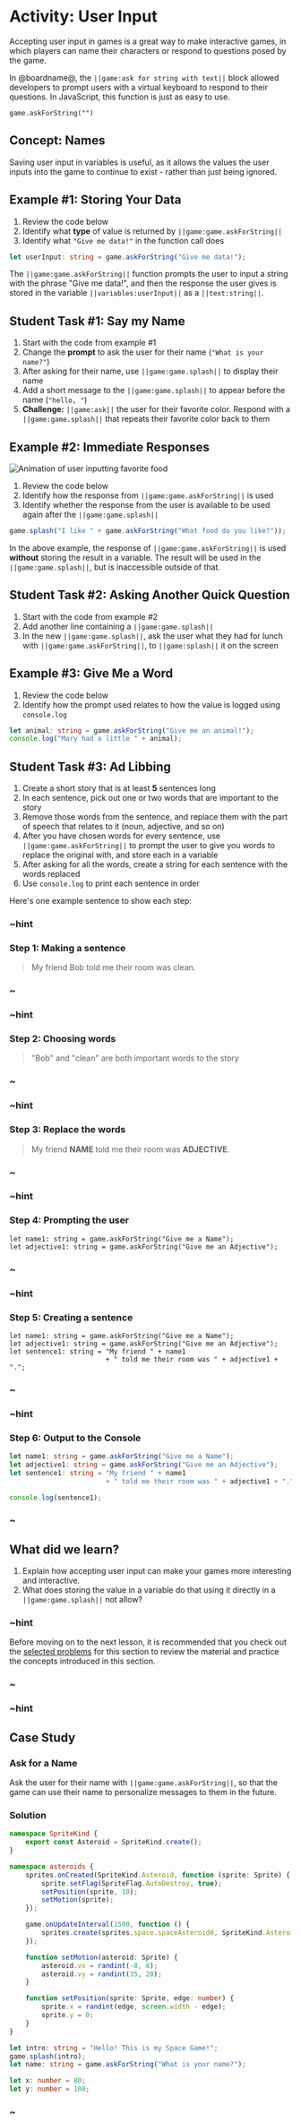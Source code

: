 # Activity: User Input

Accepting user input in games is a great way to make interactive games,
in which players can name their characters or respond to questions posed by the game.

In @boardname@, the ``||game:ask for string with text||`` block allowed developers
to prompt users with a virtual keyboard to respond to their questions.
In JavaScript, this function is just as easy to use.

```sig
game.askForString("")
```

## Concept: Names

Saving user input in variables is useful, as it allows the values the user inputs
into the game to continue to exist - rather than just being ignored.

## Example #1: Storing Your Data

1. Review the code below
2. Identify what **type** of value is returned by ``||game:game.askForString||``
3. Identify what ``"Give me data!"`` in the function call does

```typescript
let userInput: string = game.askForString("Give me data!");
```

The ``||game:game.askForString||`` function prompts the user to input a string
with the phrase "Give me data!", and then the response the user gives is stored
in the variable ``||variables:userInput||`` as a ``||text:string||``.

## Student Task #1: Say my Name

1. Start with the code from example #1
2. Change the **prompt** to ask the user for their name (``"What is your name?"``)
3. After asking for their name, use ``||game:game.splash||`` to display their name
4. Add a short message to the ``||game:game.splash||`` to appear before
the name (``"hello, "``)
5. **Challenge:** ``||game:ask||`` the user for their favorite color.
Respond with a ``||game:game.splash||`` that repeats their favorite color back to them

## Example #2: Immediate Responses

![Animation of user inputting favorite food](/static/courses/csintro3/intro/ask-for-food.gif)

1. Review the code below
2. Identify how the response from ``||game:game.askForString||`` is used
3. Identify whether the response from the user is available to be used
again after the ``||game:game.splash||``

```typescript
game.splash("I like " + game.askForString("What food do you like?"));
```

In the above example, the response of ``||game:game.askForString||``
is used **without** storing the result in a variable.
The result will be used in the ``||game:game.splash||``,
but is inaccessible outside of that.

## Student Task #2: Asking Another Quick Question

1. Start with the code from example #2
2. Add another line containing a ``||game:game.splash||``
3. In the new ``||game:game.splash||``, ask the user what
they had for lunch with ``||game:game.askForString||``,
to ``||game:splash||`` it on the screen

## Example #3: Give Me a Word

1. Review the code below
2. Identify how the prompt used relates to how the value is logged using ``console.log``

```typescript
let animal: string = game.askForString("Give me an animal!");
console.log("Mary had a little " + animal);
```

## Student Task #3: Ad Libbing

1. Create a short story that is at least **5** sentences long
2. In each sentence, pick out one or two words that are important to the story
3. Remove those words from the sentence, and replace them with the part of speech
that relates to it (noun, adjective, and so on)
4. After you have chosen words for every sentence, use ``||game:game.askForString||``
to prompt the user to give you words to replace the original with, and store each in a variable
5. After asking for all the words, create a string for each sentence with the words replaced
6. Use ``console.log`` to print each sentence in order

Here's one example sentence to show each step:

### ~hint

### Step 1: Making a sentence

> My friend Bob told me their room was clean.

### ~

### ~hint

### Step 2: Choosing words

> "Bob" and "clean" are both important words to the story

### ~

### ~hint

### Step 3: Replace the words

> My friend **NAME** told me their room was **ADJECTIVE**.

### ~

### ~hint

### Step 4: Prompting the user

```typescript-ignore
let name1: string = game.askForString("Give me a Name");
let adjective1: string = game.askForString("Give me an Adjective");
```

### ~

### ~hint

### Step 5: Creating a sentence

```typescript-ignore
let name1: string = game.askForString("Give me a Name");
let adjective1: string = game.askForString("Give me an Adjective");
let sentence1: string = "My friend " + name1
                        + " told me their room was " + adjective1 + ".";
```

### ~

### ~hint

### Step 6: Output to the Console

```typescript
let name1: string = game.askForString("Give me a Name");
let adjective1: string = game.askForString("Give me an Adjective");
let sentence1: string = "My friend " + name1
                        + " told me their room was " + adjective1 + ".";

console.log(sentence1);
```

### ~

## What did we learn?

1. Explain how accepting user input can make your games more interesting and interactive.
2. What does storing the value in a variable do that using it directly in a
``||game:game.splash||`` not allow?

### ~hint

Before moving on to the next lesson, it is recommended that you check out the
[selected problems](/courses/csintro3/intro/user-input-problems) for this section to
review the material and practice the concepts introduced in this section.

### ~

### ~hint

## Case Study

### Ask for a Name

Ask the user for their name with ``||game:game.askForString||``,
so that the game can use their name to personalize messages to them in the future.

### Solution

```typescript
namespace SpriteKind {
    export const Asteroid = SpriteKind.create();
}

namespace asteroids {
    sprites.onCreated(SpriteKind.Asteroid, function (sprite: Sprite) {
        sprite.setFlag(SpriteFlag.AutoDestroy, true);
        setPosition(sprite, 10);
        setMotion(sprite);
    });

    game.onUpdateInterval(1500, function () {
        sprites.create(sprites.space.spaceAsteroid0, SpriteKind.Asteroid);
    });

    function setMotion(asteroid: Sprite) {
        asteroid.vx = randint(-8, 8);
        asteroid.vy = randint(35, 20);
    }

    function setPosition(sprite: Sprite, edge: number) {
        sprite.x = randint(edge, screen.width - edge);
        sprite.y = 0;
    }
}

let intro: string = "Hello! This is my Space Game!";
game.splash(intro);
let name: string = game.askForString("What is your name?");

let x: number = 80;
let y: number = 100;
```

### ~